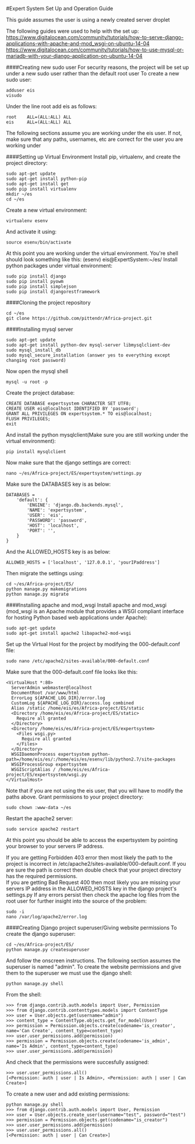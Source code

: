 #Expert System Set Up and Operation Guide

This guide assumes the user is using a newly created server droplet

The following guides were used to help with the set up:
https://www.digitalocean.com/community/tutorials/how-to-serve-django-applications-with-apache-and-mod_wsgi-on-ubuntu-14-04
https://www.digitalocean.com/community/tutorials/how-to-use-mysql-or-mariadb-with-your-django-application-on-ubuntu-14-04

####Creating new sudo user
For security reasons, the project will be set up under a new sudo user rather than the default root user
To create a new sudo user:

```
adduser eis
visudo
```
Under the line root add eis as follows:
```
root    ALL=(ALL:ALL) ALL
eis     ALL=(ALL:ALL) ALL
```

The following sections assume you are working under the eis user. If not, make sure that any paths, usernames, etc are correct for the user you are working under

####Setting up Virtual Environment
Install pip, virtualenv, and create the project directory:
```
sudo apt-get update
sudo apt-get install python-pip 
sudo apt-get install get
sudo pip install virtualenv
mkdir ~/es
cd ~/es
```
Create a new virtual environment:
```
virtualenv esenv
```
And activate it using:
```
source esenv/bin/activate
```
At this point you are working under the virtual environment. You're shell should look something like this:
(esenv) eis@ExpertSystem:~/es/
Install python packages under virtual environment:
```
sudo pip install django
sudo pip install pyowm
sudo pip install simplejson
sudo pip install djangorestframework
```

####Cloning the project repository
```
cd ~/es
git clone https://github.com/pittendr/Africa-project.git
```

####Installing mysql server
```
sudo apt-get update
sudo apt-get install python-dev mysql-server libmysqlclient-dev
sudo mysql_install_db
sudo mysql_secure_installation (answer yes to everything except changing root password)
```
Now open the mysql shell
```
mysql -u root -p
```
Create the project database:
```
CREATE DATABASE expertsystem CHARACTER SET UTF8;
CREATE USER eis@localhost IDENTIFIED BY 'password';
GRANT ALL PRIVILEGES ON expertsystem.* TO eis@localhost;
FLUSH PRIVILEGES;
exit
```
And install the python mysqlclient(Make sure you are still working under the virtual environment):
```
pip install mysqlclient
```
Now make sure that the django settings are correct:
```
nano ~/es/Africa-project/ES/expertsystem/settings.py
```
Make sure the DATABASES key is as below:
```
DATABASES = 
    'default': {
        'ENGINE': 'django.db.backends.mysql',
        'NAME': 'expertsystem',
        'USER': 'eis',
        'PASSWORD': 'password',
        'HOST': 'localhost',
        'PORT': '',
    }
}
```
And the ALLOWED_HOSTS key is as below:
```
ALLOWED_HOSTS = ['localhost', '127.0.0.1', 'yourIPaddress']
```
Then migrate the settings using:
```
cd ~/es/Africa-project/ES/
python manage.py makemigrations
python manage.py migrate
```

####Installing apache and mod_wsgi
Install apache and mod_wsgi (mod_wsgi is an Apache module that provides a WSGI compliant interface for hosting Python based web applications under Apache):
```
sudo apt-get update
sudo apt-get install apache2 libapache2-mod-wsgi
```
Set up the Virtual Host for the project by modifying the 000-default.conf file:
```
sudo nano /etc/apache2/sites-available/000-default.conf
```
Make sure that the 000-default.conf file looks like this:
```
<VirtualHost *:80>
  ServerAdmin webmaster@localhost
  DocumentRoot /var/www/html
  ErrorLog ${APACHE_LOG_DIR}/error.log
  CustomLog ${APACHE_LOG_DIR}/access.log combined
  Alias /static /home/eis/es/Africa-project/ES/static
  <Directory /home/eis/es/Africa-project/ES/static>
    Require all granted
  </Directory>
  <Directory /home/eis/es/Africa-project/ES/expertsystem>
    <Files wsgi.py>
      Require all granted
    </Files>
  </Directory>
  WSGIDaemonProcess expertsystem python-path=/home/eis/es/:/home/eis/es/esenv/lib/python2.7/site-packages 
  WSGIProcessGroup expertsystem
  WSGIScriptAlias / /home/eis/es/Africa-project/ES/expertsystem/wsgi.py
</VirtualHost>
```
Note that if you are not using the eis user, that you will have to modify the paths above.
Grant permissions to your project directory:
```
sudo chown :www-data ~/es
```
Restart the apache2 server:
```
sudo service apache2 restart
```
At this point you should be able to access the expertsystem by pointing your browser to your servers IP address.

If you are getting Forbidden 403 error then most likely the path to the project is incorrect in  /etc/apache2/sites-available/000-default.conf. If you are sure the path is correct then double check that your project directory has the required permissions.  
If you are getting Bad Request 400 then most likely you are missing your servers IP address in the ALLOWED_HOSTS key in the django project's settings.py
If any errors persist then check the apache log files from the root user for further insight into the source of the problem:
```
sudo -i
nano /var/log/apache2/error.log
```

####Creating Django project superuser/Giving website permissions
To create the django superuser:
```
cd ~/es/Africa-project/ES/
python manage.py createsuperuser
```
And follow the onscreen instructions. The following section assumes the superuser is named "admin".
To create the website permissions and give them to the superuser we must use the django shell:
```
python manage.py shell
```
From the shell:
```
>>> from django.contrib.auth.models import User, Permission
>>> from django.contrib.contenttypes.models import ContentType
>>> user = User.objects.get(username="admin")
>>> content_type = ContentType.objects.get_for_model(User)
>>> permission = Permission.objects.create(codename='is_creator', name='Can Create', content_type=content_type)
>>> user.user_permissions.add(permission)
>>> permission = Permission.objects.create(codename='is_admin', name='Is Admin', content_type=content_type)
>>> user.user_permissions.add(permission)
```
And check that the permissions were succesfully assigned:
```
>>> user.user_permissions.all()
[<Permission: auth | user | Is Admin>, <Permission: auth | user | Can Create>]
```
To create a new user and add existing permissions:
```
python manage.py shell
>>> from django.contrib.auth.models import User, Permission
>>> user = User.objects.create_user(username="test", password="test")
>>> permission = Permission.objects.get(codename="is_creator")
>>> user.user_permissions.add(permission)
>>> user.user_permissions.all()
[<Permission: auth | user | Can Create>]
```

